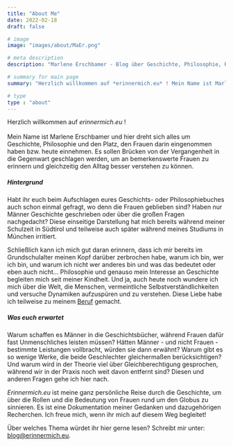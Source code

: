```yaml
---
title: "About Me"
date: 2022-02-18
draft: false

# image
image: "images/about/MaEr.png"

# meta description
description: "Marlene Erschbamer - Blog über Geschichte, Philosophie, Rollen der Frauen - Hintergrund und was euch erwartet. Geschichtsschreibung. Philosophinnen. Klischees. Frauen schreiben Geschichte. Sichtbarkeitmachung Frauen."

# summary for main page
summary: "Herzlich willkommen auf *erinnermich.eu* ! Mein Name ist Marlene Erschbamer und hier dreht sich alles um Geschichte, Philosophie und welchen Platz Frauen dabei eingenommen haben bzw. heute einnehmen."

# type
type : "about"
---
```



Herzlich willkommen auf *erinnermich.eu* ! <br>  
Mein Name ist Marlene Erschbamer und hier dreht sich alles um Geschichte, Philosophie und den Platz, den Frauen darin eingenommen haben bzw. heute einnehmen. Es sollen Brücken von der Vergangenheit in die Gegenwart geschlagen werden, um an bemerkenswerte Frauen zu erinnern und gleichzeitig den Alltag besser verstehen zu können.

##### Hintergrund

Habt ihr euch beim Aufschlagen eures Geschichts- oder Philosophiebuches auch schon einmal gefragt, wo denn die Frauen geblieben sind? Haben nur Männer Geschichte geschrieben oder über die großen Fragen nachgedacht? Diese einseitige Darstellung hat mich bereits während meiner Schulzeit in Südtirol und teilweise auch später während meines Studiums in München irritiert.

Schließlich kann ich mich gut daran erinnern, dass ich mir bereits im Grundschulalter meinen Kopf darüber zerbrochen habe, warum ich bin, wer ich bin, und warum ich nicht wer anderes bin und was das bedeutet oder eben auch nicht... Philosophie und genauso mein Interesse an Geschichte begleiten mich seit meiner Kindheit. Und ja, auch heute noch wundere ich mich über die Welt, die Menschen, vermeintliche Selbstverständlichkeiten und versuche Dynamiken aufzuspüren und zu verstehen. Diese Liebe habe ich teilweise zu meinem [Beruf](www.erschbamer.net) gemacht.

##### Was euch erwartet

Warum schaffen es Männer in die Geschichtsbücher, während Frauen dafür fast Unmenschliches leisten müssen? Hätten Männer - und nicht Frauen - bestimmte Leistungen vollbracht, würden sie dann erwähnt? Warum gibt es so wenige Werke, die beide Geschlechter gleichermaßen berücksichtigen? Und warum wird in der Theorie viel über Gleichberechtigung gesprochen, während wir in der Praxis noch weit davon entfernt sind? Diesen und anderen Fragen gehe ich hier nach.

*Erinnermich.eu* ist meine ganz persönliche Reise durch die Geschichte, um über die Rollen und die Bedeutung von Frauen rund um den Globus zu sinnieren. Es ist eine Dokumentation meiner Gedanken und dazugehörigen Recherchen. Ich freue mich, wenn ihr mich auf diesem Weg begleitet!

Über welches Thema würdet ihr hier gerne lesen? Schreibt mir unter: blog@erinnermich.eu.


